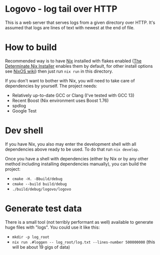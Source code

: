 # Logovo - log tail over HTTP

This is a web server that serves logs from a given directory over HTTP. It's assumed that logs
are lines of text with newest at the end of file.

# How to build

Recommended way is to have [Nix](https://nixos.org/) installed with flakes
enabled ([The Determinate Nix Installer](https://github.com/DeterminateSystems/nix-installer)
enables them by default, for other install options see [NixOS wiki](https://nixos.wiki/wiki/Flakes))
then just run `nix run` in this directory.

If you don't want to bother with Nix, you will need to take care of dependencies by yourself.
The project needs:

- Relatively up-to-date GCC or Clang (I've tested with GCC 13)
- Recent Boost (Nix environment uses Boost 1.76)
- spdlog
- Google Test

# Dev shell

If you have Nix, you also may enter the development shell with all dependencies above ready to be
used. To do that run `nix develop`.

Once you have a shell with dependencies (either by Nix or by any other method including installing
dependencies manually), you can build the project:

- `cmake -H. -Bbuild/debug`
- `cmake --build build/debug`
- `./build/debug/logovo/logovo`

# Generate test data

There is a small tool (not terribly performant as well) available to generate huge files with
"logs". You could use it like this:

- `mkdir -p log_root`
- `nix run .#loggen -- log_root/log.txt --lines-number 500000000` (this will be about 19 gigs of data)
